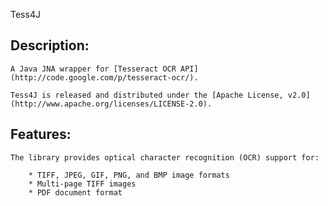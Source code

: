 Tess4J

## Description:

    A Java JNA wrapper for [Tesseract OCR API](http://code.google.com/p/tesseract-ocr/).

    Tess4J is released and distributed under the [Apache License, v2.0](http://www.apache.org/licenses/LICENSE-2.0).

## Features:

    The library provides optical character recognition (OCR) support for:

        * TIFF, JPEG, GIF, PNG, and BMP image formats
        * Multi-page TIFF images
        * PDF document format